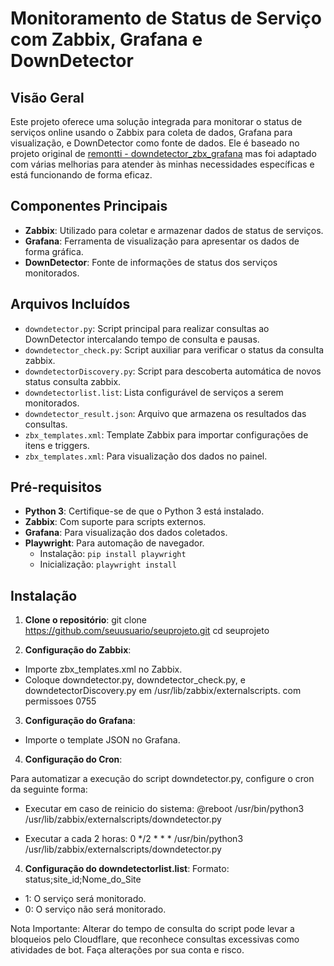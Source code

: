 # Monitoramento de Status de Serviço com Zabbix, Grafana e DownDetector

## Visão Geral

Este projeto oferece uma solução integrada para monitorar o status de serviços online usando o Zabbix para coleta de dados, Grafana para visualização, e DownDetector como fonte de dados. Ele é baseado no projeto original de [remontti - downdetector_zbx_grafana](https://github.com/remontti/downdetector_zbx_grafana) mas foi adaptado com várias melhorias para atender às minhas necessidades específicas e está funcionando de forma eficaz.

## Componentes Principais

- **Zabbix**: Utilizado para coletar e armazenar dados de status de serviços.
- **Grafana**: Ferramenta de visualização para apresentar os dados de forma gráfica.
- **DownDetector**: Fonte de informações de status dos serviços monitorados.

## Arquivos Incluídos

- `downdetector.py`: Script principal para realizar consultas ao DownDetector intercalando tempo de consulta e pausas. 
- `downdetector_check.py`: Script auxiliar para verificar o status da consulta zabbix.
- `downdetectorDiscovery.py`: Script para descoberta automática de novos status consulta zabbix.
- `downdetectorlist.list`: Lista configurável de serviços a serem monitorados.
- `downdetector_result.json`: Arquivo que armazena os resultados das consultas.
- `zbx_templates.xml`: Template Zabbix para importar configurações de itens e triggers.
- `zbx_templates.xml`: Para visualização dos dados no painel.

## Pré-requisitos

- **Python 3**: Certifique-se de que o Python 3 está instalado.
- **Zabbix**: Com suporte para scripts externos.
- **Grafana**: Para visualização dos dados coletados.
- **Playwright**: Para automação de navegador.
  - Instalação: `pip install playwright`
  - Inicialização: `playwright install`

## Instalação

1. **Clone o repositório**:
   git clone https://github.com/seuusuario/seuprojeto.git
   cd seuprojeto

2. **Configuração do Zabbix**:

- Importe zbx_templates.xml no Zabbix.
- Coloque downdetector.py, downdetector_check.py, e downdetectorDiscovery.py em /usr/lib/zabbix/externalscripts. com permissoes 0755

3. **Configuração do Grafana**:

- Importe o template JSON no Grafana.

4. **Configuração do Cron**:

Para automatizar a execução do script downdetector.py, configure o cron da seguinte forma:

- Executar em caso de reinicio do sistema:
  @reboot /usr/bin/python3 /usr/lib/zabbix/externalscripts/downdetector.py

- Executar a cada 2 horas:
  0 */2 * * * /usr/bin/python3 /usr/lib/zabbix/externalscripts/downdetector.py


4. **Configuração do downdetectorlist.list**:
Formato: status;site_id;Nome_do_Site
- 1: O serviço será monitorado.
- 0: O serviço não será monitorado.


Nota Importante: Alterar do tempo de consulta do script pode levar a bloqueios pelo Cloudflare, que reconhece consultas excessivas como atividades de bot. Faça alterações por sua conta e risco.
